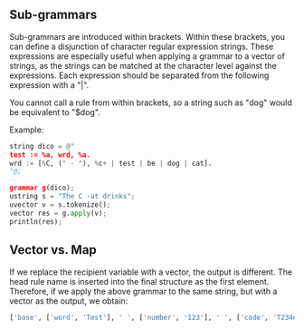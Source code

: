 ## Sub-grammars

Sub-grammars are introduced within brackets. Within these brackets, you can define a disjunction of character regular expression strings. These expressions are especially useful when applying a grammar to a vector of strings, as the strings can be matched at the character level against the expressions. Each expression should be separated from the following expression with a "|".

You cannot call a rule from within brackets, so a string such as "dog" would be equivalent to "$dog".

Example:

```python
string dico = @"
test := %a, wrd, %a.
wrd := [%C, (" - "), %c+ | test | be | dog | cat].
"@;

grammar g(dico);
ustring s = "The C -at drinks";
uvector v = s.tokenize();
vector res = g.apply(v);
println(res);
```

## Vector vs. Map

If we replace the recipient variable with a vector, the output is different. The head rule name is inserted into the final structure as the first element. Therefore, if we apply the above grammar to the same string, but with a vector as the output, we obtain:

```python
['base', ['word', 'Test'], ' ', ['number', '123'], ' ', ['code', 'T234e']]
```